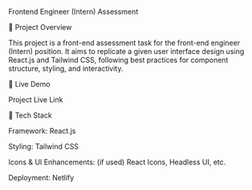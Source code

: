 Frontend Engineer (Intern) Assessment

🌟 Project Overview

This project is a front-end assessment task for the front-end engineer (Intern) position. It aims to replicate a given user interface design using React.js and Tailwind CSS, following best practices for component structure, styling, and interactivity.

🔗 Live Demo

Project Live Link

📌 Tech Stack

Framework: React.js

Styling: Tailwind CSS

Icons & UI Enhancements: (if used) React Icons, Headless UI, etc.

Deployment: Netlify

